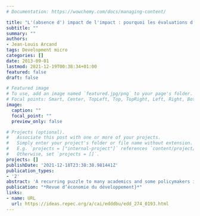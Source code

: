 ```yaml
---
# Documentation: https://wowchemy.com/docs/managing-content/

title: "L'(absence d') impact de l'impact : pourquoi les évaluations d'impact conduisent rarement à une prise de décision politique fondée sur les faits"
subtitle: ""
summary: ""
authors: 
- Jean-Louis Arcand
tags: Development micro
categories: []
date: 2013-09-01
lastmod: 2021-12-19T00:38:34+01:00
featured: false
draft: false

# Featured image
# To use, add an image named `featured.jpg/png` to your page's folder.
# Focal points: Smart, Center, TopLeft, Top, TopRight, Left, Right, BottomLeft, Bottom, BottomRight.
image:
  caption: ""
  focal_point: ""
  preview_only: false

# Projects (optional).
#   Associate this post with one or more of your projects.
#   Simply enter your project's folder or file name without extension.
#   E.g. `projects = ["internal-project"]` references `content/project/deep-learning/index.md`.
#   Otherwise, set `projects = []`.
projects: []
publishDate: '2021-12-18T23:38:38.981441Z'
publication_types:
- '2'
abstract: 'A recurring puzzle to many academics and some policymakers is why impact evaluations, which have become something of a cottage industry in the development field, have so little impact on actual policymaking. In this paper, I study the impact of impact evaluations. I show, in a simple Bayesian framework embedded within a standard contest success function-based model of competition amongst anti-evaluation policymakers, Bayesian policymakers, and frequentist evaluators, that the likelihood of a program being cancelled is a decreasing function both of the impact estimated by the evaluation and of the prior on whose basis the program was approved to begin with. Moreover, the probability of cancellation is a decreasing function of the effectiveness of the influence exerted by frequentist evaluators. Since the latter?s effectiveness in terms of lobbying in favor of their findings in the real world is likely to be close to zero, the likelihood of cancelling a program that was approved in the first place, despite its suffering a highly negative evaluation, is extremely low. The model thus provides one possible explanation for why impact evaluations have so little impact in the realm of decision-making, and why they have contributed so little to evidence-based policymaking.'
publication: "*Revue d’économie du développement}*"
links:
- name: URL
  url: https://ideas.repec.org/a/cai/edddbu/edd_274_0193.html
---
```

